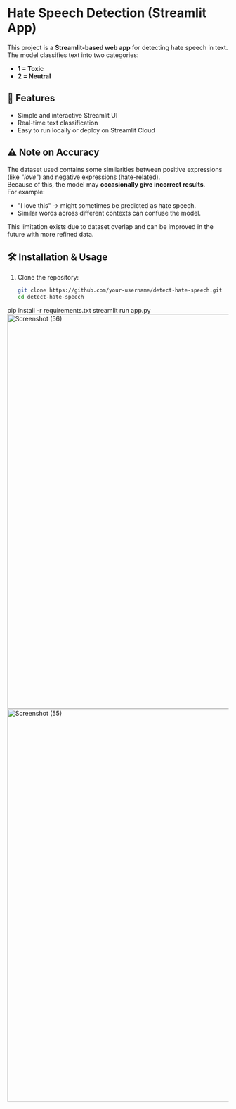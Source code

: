 # Hate Speech Detection (Streamlit App)

This project is a **Streamlit-based web app** for detecting hate speech in text.  
The model classifies text into two categories:
- **1 = Toxic**  
- **2 = Neutral**

## 🚀 Features
- Simple and interactive Streamlit UI  
- Real-time text classification  
- Easy to run locally or deploy on Streamlit Cloud  

## ⚠️ Note on Accuracy
The dataset used contains some similarities between positive expressions (like *"love"*) and negative expressions (hate-related).  
Because of this, the model may **occasionally give incorrect results**.  
For example:
- "I love this" → might sometimes be predicted as hate speech.  
- Similar words across different contexts can confuse the model.  

This limitation exists due to dataset overlap and can be improved in the future with more refined data.  

## 🛠️ Installation & Usage

1. Clone the repository:
   ```bash
   git clone https://github.com/your-username/detect-hate-speech.git
   cd detect-hate-speech
pip install -r requirements.txt
streamlit run app.py
<img width="1920" height="896" alt="Screenshot (56)" src="https://github.com/user-attachments/assets/39b76956-7a27-4c49-a1bd-15b3aac39a02" />
<img width="1920" height="893" alt="Screenshot (55)" src="https://github.com/user-attachments/assets/8a02d6ee-19ab-4580-bf3a-ed89d3b1501c" />
